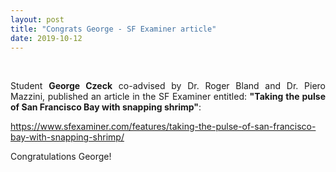 ```yaml
---
layout: post
title: "Congrats George - SF Examiner article"
date: 2019-10-12
---
```


<br>

<div style="text-align:justify" markdown="1">

Student **George Czeck** co-advised by Dr. Roger Bland and Dr. Piero Mazzini, published an article in the SF Examiner entitled: **"Taking the pulse of San Francisco Bay with snapping shrimp"**:

<a href='https://www.sfexaminer.com/features/taking-the-pulse-of-san-francisco-bay-with-snapping-shrimp/'> https://www.sfexaminer.com/features/taking-the-pulse-of-san-francisco-bay-with-snapping-shrimp/ </a>

Congratulations George!

</div>
